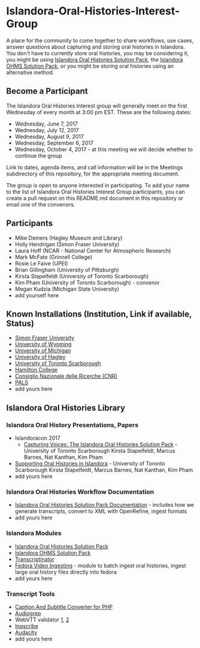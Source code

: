 # Islandora-Oral-Histories-Interest-Group
A place for the community to come together to share workflows, use cases, answer questions about capturing and storing oral histories in Islandora. You don't have to currently store oral histories, you may be considering it, you might be using [Islandora Oral Histories Solution Pack](https://github.com/digitalutsc/islandora_solution_pack_oralhistories), the [Islandora OHMS Solution Pack](https://github.com/ubermichael/islandora_solution_pack_ohms), or you might be storing oral histories using an alternative method.


## Become a Participant

The Islandora Oral Histories Interest group will generally meet on the first Wednesday of every month at 3:00 pm EST. These are the following dates:
- Wednesday, June 7, 2017
- Wednesday, July 12, 2017
- Wednesday, August 9, 2017
- Wednesday, September 6, 2017
- Wednesday, October 4, 2017 - at this meeting we will decide whether to continue the group

Link to dates, agenda items, and call information will be in the Meetings subdirectory of this repository, for the appropriate meeting document.

The group is open to anyone interested in participating. To add your name to the list of Islandora Oral Histories Interest Group participants, you can create a pull request on this README.md document in this repository or email one of the convenors.


## Participants

* Mike Demers (Hagley Museum and Library)
* Holly Hendrigan (Simon Fraser University)
* Laura Hoff (NCAR - National Center for Atmospheric Research)
* Mark McFate (Grinnell College)
* Rosie Le Faive (UPEI)
* Brian Gillingham (University of Pittsburgh)
* Kirsta Stapelfeldt (University of Toronto Scarborough)
* Kim Pham (University of Toronto Scarborough) - convenor
* Megan Kudzia (Michigan State University)
* add yourself here


## Known Installations (Institution, Link if available, Status)

* [Simon Fraser University](http://digital.lib.sfu.ca/techbc-collection)
* [University of Wyoming](https://uwdigital.uwyo.edu/islandora/object/wyu%3A170312)
* [University of Michigan](https://wosl.lib.msu.edu/islandora/object/wosl%3A53)
* [University of Hagley](http://digital.hagley.org/islandora/search/?type=dismax&f%5B0%5D=RELS_EXT_hasModel_uri_ms%3A%22info%5C%3Afedora%5C/islandora%5C%3AoralhistoriesCModel%22)
* [University of Toronto Scarborough](https://digitalscholarship.utsc.utoronto.ca/projects/islandora/object/ehrn%3A538)
* [Hamilton College](http://cjf.dhinitiative.org/islandora/object/cjf%3A122?solr_nav[id]=5cae1cc1362285654181&solr_nav[page]=0&solr_nav[offset]=0)
* [Consiglio Nazionale delle Ricerche (CNR)](http://fabb.to.cnr.it/islandora/object/fabboral%3A7)
* [PALS](http://islandora.mnpals.net/pals/islandora/object/PALSrepository%3A417)
* add yours here

## Islandora Oral Histories Library

### Islandora Oral History Presentations, Papers
* Islandoracon 2017
   * [Capturing Voices: The Islandora Oral Histories Solution Pack](https://tspace.library.utoronto.ca/handle/1807/77220) - University of Toronto Scarborough Kirsta Stapelfeldt, Marcus Barnes, Nat Kanthan, Kim Pham
* [Supporting Oral Histories in Islandora](http://journal.code4lib.org/articles/12176) - University of Toronto Scarborough Kirsta Stapelfeldt, Marcus Barnes, Nat Kanthan, Kim Pham
* add yours here

### Islandora Oral Histories Workflow Documentation
* [Islandora Oral Histories Solution Pack Documentation](https://github.com/digitalutsc/islandora_solution_pack_oralhistories/wiki) - includes how we generate transcripts, convert to XML with OpenRefine, ingest formats
* add yours here

### Islandora Modules
* [Islandora Oral Histories Solution Pack](https://github.com/digitalutsc/islandora_solution_pack_oralhistories)
* [Islandora OHMS Solution Pack](https://github.com/ubermichael/islandora_solution_pack_ohms)
* [Transcriptinator](https://github.com/mkudzia/transcriptinator)
* [Fedora Video Ingesting](https://github.com/digitalutsc/fedora_video_ingesting) - module to batch ingest oral histories, ingest large oral history files directly into fedora
* add yours here

### Transcript Tools
* [Caption And Subtitle Converter for PHP](https://github.com/mantas-done/subtitles)
* [Audiogrep](https://github.com/antiboredom/audiogrep)
* WebVTT validator [1](https://github.com/annevk/webvtt), [2](https://quuz.org/webvtt/)
* [Inqscribe](https://www.inqscribe.com/)
* [Audacity](http://www.audacityteam.org/)
* add yours here
